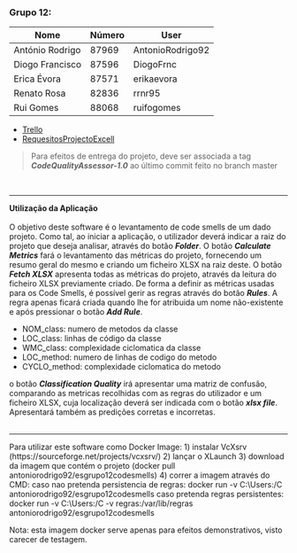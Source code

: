 ### Grupo 12:
Nome|Número|User
----|------|----
António Rodrigo|87969|AntonioRodrigo92
Diogo Francisco|87596|DiogoFrnc
Erica Évora|87571|erikaevora
Renato Rosa|82836|rrnr95
Rui Gomes|88068|ruifogomes

- [Trello](https://trello.com/dozeteam/home)
- [RequesitosProjectoExcell](https://iscteiul365-my.sharepoint.com/:x:/g/personal/djfos_iscte-iul_pt/ESxIaj1pGdpFnroG__hC9-8BSt-nE5ro8rR9yStfFjqYfQ?e=fvxZNN)

> Para efeitos de entrega do projeto, deve ser associada a tag **_CodeQualityAssessor-1.0_** ao último commit feito no
branch master

<br>
<hr>
<strong>Utilização da Aplicação</strong>
<br>
<br>
O objetivo deste software é o levantamento de code smells de um dado projeto. Como tal, ao iniciar a aplicação, o utilizador deverá indicar a raiz do projeto que deseja analisar, através do botão <strong><i>Folder</i></strong>. O botão <strong><i>Calculate Metrics</i></strong> fará o levantamento das métricas do projeto, fornecendo um resumo geral do mesmo e criando um ficheiro XLSX na raiz deste. O botão <strong><i>Fetch XLSX</i></strong> apresenta todas as métricas do projeto, através da leitura do ficheiro XLSX previamente criado. 
De forma a definir as métricas usadas para os Code Smells, é possível gerir as regras através do botão <strong><i>Rules</i></strong>. A regra apenas ficará criada quando lhe for atribuida um nome não-existente e após pressionar o botão <strong><i>Add Rule</i></strong>.
<ul>
  <li>NOM_class: numero de metodos da classe</li>
  <li>LOC_class: linhas de código da classe</li>
  <li>WMC_class: complexidade ciclomatica da classe</li>
  <li>LOC_method: numero de linhas de codigo do metodo</li>
  <li>CYCLO_method: complexidade ciclomatica do metodo</li>
</ul>
o botão <strong><i>Classification Quality</i></strong> irá apresentar uma matriz de confusão, comparando as metricas recolhidas com as regras do utilizador e um ficheiro XLSX, cuja localização deverá ser indicada com o botão <strong><i>xlsx file</i></strong>. Apresentará também as predições corretas e incorretas.
<br>

<br>
<hr>
Para utilizar este software como Docker Image:
1) instalar VcXsrv (https://sourceforge.net/projects/vcxsrv/)
2) lançar o XLaunch
3) download da imagem que contém o projeto (docker pull antoniorodrigo92/esgrupo12codesmells)
4) correr a imagem através do CMD:
caso nao pretenda persistencia de regras: docker run -v C:\Users:/C antoniorodrigo92/esgrupo12codesmells
caso pretenda regras persistentes: docker run -v C:\Users:/C -v regras:/var/lib/regras antoniorodrigo92/esgrupo12codesmells

Nota: esta imagem docker serve apenas para efeitos demonstrativos, visto carecer de testagem.
